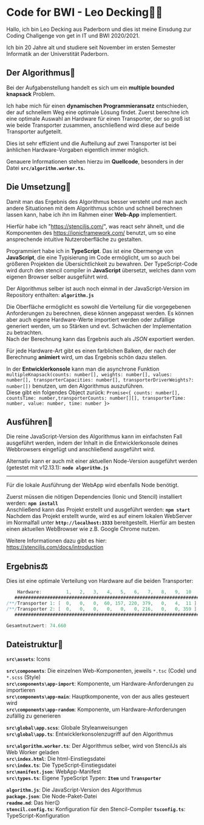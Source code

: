 # Code for BWI - Leo Decking👨‍💻
Hallo, ich bin Leo Decking aus Paderborn und dies ist meine Einsdung zur Coding Challgenge von get in IT und BWI 2020/2021.

Ich bin 20 Jahre alt und studiere seit November im ersten Semester Informatik an der Universtität Paderborn.

## Der Algorithmus🔀
Bei der Aufgabenstellung handelt es sich um ein **multiple bounded knapsack** Problem.

Ich habe mich für einen **dynamischen Programmieransatz** entschieden, der auf schnellem Weg eine optimale Lösung findet. Zuerst berechne ich eine optimale Auswahl an Hardware für einen Transporter, der so groß ist wie beide Transporter zusammen, anschließend wird diese auf beide Transporter aufgeteilt.

Dies ist sehr effizient und die Aufteilung auf zwei Transporter ist bei änhlichen Hardware-Vorgaben eigentlich immer möglich.

Genauere Informationen stehen hierzu im **Quellcode**, besonders in der Datei **`src/algorithm.worker.ts`.**

## Die Umsetzung🎉
Damit man das Ergebnis des Algorithmus besser versteht und man auch andere Situationen mit dem Algorithmus schön und schnell berechnen lassen kann, habe ich ihn im Rahmen einer **Web-App** implementiert.

Hierfür habe ich "https://stenciljs.com/", was react sehr ähnelt, und die Komponenten des https://ionicframework.com/ benutzt, um so eine ansprechende intuitive Nutzeroberfläche zu gestalten.

Programmiert habe ich in **TypeScript**. Das ist eine Obermenge von **JavaScript**, die eine Typisierung im Code ermöglicht, um so auch bei größeren Projekten die Übersichtlichkeit zu bewahren. Der TypeScript-Code wird durch den stencil compiler in **JavaScript** übersetzt, welches dann vom eigenen Browser selber ausgeführt wird.

Der Algorithmus selber ist auch noch einmal in der JavaScript-Version im Repository enthalten: **`algorithm.js`**

Die Oberfläche ermöglicht es sowohl die Verteilung für die vorgegebenen Anforderungen zu berechnen, diese können angepasst werden. Es können aber auch eigene Hardware-Werte importiert werden oder zufällige generiert werden, um so Stärken und evt. Schwächen der Implementation zu betrachten.  
Nach der Berechnung kann das Ergebnis auch als *JSON* exportiert werden.

Für jede Hardware-Art gibt es einen farblichen Balken, der nach der Berechnung **animiert** wird, um das Ergebnis schön dazu stellen.

In der **Entwicklerkonsole** kann man die asynchrone Funktion `multipleKnapsack(counts: number[], weights: number[], values: number[], transporterCapacities: number[], transporterDriverWeights?: number[])` benutzen, um den Algorithmus auszuführen.  
Diese gibt ein folgendes Object zurück: `Promise<{ counts: number[], countsTime: number,transporterCounts: number[][], transporterTime: number, value: number, time: number }>`

## Ausführen🏃
Die reine JavaScript-Version des Algorithmus kann im einfachsten Fall ausgeführt werden, indem der Inhalt in die Entwicklerkonsole deines Webbrowsers eingefügt und anschließend ausgeführt wird.

Alternativ kann er auch mit einer aktuellen Node-Version ausgeführt werden (getestet mit v12.13.1): **```node algorithm.js```**

---
Für die lokale Ausführung der WebApp wird ebenfalls Node benötigt.

Zuerst müssen die nötigen Dependencies (Ionic und Stencil) installiert werden: **```npm install```**  
Anschließend kann das Projekt erstellt und ausgeführt werden: **```npm start```**  
Nachdem das Projekt erstellt wurde, wird es auf einem lokalen WebServer im Normalfall unter **```http://localhost:3333```** bereitgestellt. Hierfür am besten einen aktuellen WebBrowser wie z.B. Google Chrome nutzen.

Weitere Informationen dazu gibt es hier: https://stenciljs.com/docs/introduction

## Ergebnis⚖️
Dies ist eine optimale Verteilung von Hardware auf die beiden Transporter:

```cs
    Hardware:         1,   2,   3,   4,   5,   6,   7,   8,   9,  10
   ################################################################################
/**/Transporter 1: [  0,   0,   0,  60, 157, 220, 379,   0,   4,  11 ] -> 29g frei/**/
/**/Transporter 2: [  0,   0,   0,   0,   0,   0, 216,   0,   0, 359 ] ->  0g frei/**/
   ################################################################################

Gesamtnutzwert: 74.660
```


## Dateistruktur📁
**`src\assets`**: Icons

**`src\components`**: Die einzelnen Web-Komponenten, jeweils `*.tsc` (Code) und `*.scss` (Style)   
**`src\components\app-import`**: Komponente, um Hardware-Anforderungen zu importieren  
**`src\components\app-main`**: Hauptkomponente, von der aus alles gesteuert wird  
**`src\components\app-random`**: Komponente, um Hardware-Anforderungen zufällig zu generieren

**`src\global\app.scss`**: Globale Styleanweisungen   
**`src\global\app.ts`**: Entwicklerkonsolenzugriff auf den Algorithmus

**`src\algorithm.worker.ts`**: Der Algorithmus selber, wird von StencilJs als Web Worker geladen   
**`src\index.html`**: Die html-Einstiegsdatei   
**`src\index.ts`**: Die TypeScript-Einstiegsdatei   
**`src\manifest.json`**: WebApp-Manifest   
**`src\types.ts`**: Eigene TypeScript Typen: **`Item`** und **`Transporter`**

**`algorithm.js`**: Die JavaScript-Version des Algorithmus  
**`package.json`**: Die Node-Paket-Datei  
**`readme.md`**: Das hier😉  
**`stencil.config.ts`**: Konfiguration für den Stencil-Compiler
**`tsconfig.ts`**: TypeScript-Konfiguration

